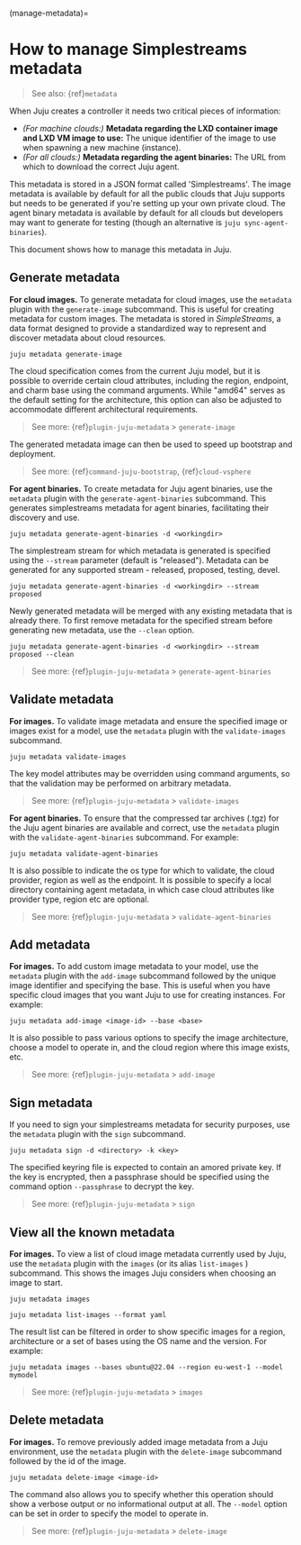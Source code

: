 (manage-metadata)=
# How to manage Simplestreams metadata
> See also: {ref}`metadata`
<!--
Using this to replace https://juju.is/docs/juju/cloud-image-metadata (https://discourse.charmhub.io/t/how-to-configure-machine-image-metadata-for-your-openstack-cloud/1137), because the recipe here is actually generic -- not specific to OpenStack.

Still, revisit that doc to see if there's anything else we'd like to bring here to make the story clearer.

Also consider this section in our Ref vsphere doc: https://discourse.charmhub.io/t/vmware-vsphere-and-juju/1099#heading--using-templates

-->

When Juju creates a controller it needs two critical pieces of information:

- *(For machine clouds:)* **Metadata regarding the LXD container image and LXD VM image to use:**  The unique identifier of the image to use when spawning a new machine (instance).
- *(For all clouds:)* **Metadata regarding the agent binaries:** The URL from which to download the correct Juju agent.


This metadata is stored in a JSON format called 'Simplestreams'. The image metadata is available by default for all the public clouds that Juju supports but needs to be generated if you're setting up your own private cloud. The agent binary metadata is available by default for all clouds but developers may want to generate for testing (though an alternative is `juju sync-agent-binaries`).

This document shows how to manage this metadata in Juju.

## Generate metadata

**For cloud images.** To generate metadata for cloud images, use the `metadata` plugin with the `generate-image` subcommand. This is useful for creating metadata for custom images. The metadata is stored in *SimpleStreams*, a data format designed to provide a standardized way to represent and discover metadata about cloud resources.
```text
juju metadata generate-image
```

The cloud specification comes from the current Juju model, but it is possible to override certain cloud attributes, including the region, endpoint, and charm base using the command arguments. While "amd64" serves as the default setting for the architecture, this option can also be adjusted to accommodate different architectural requirements.

> See more: {ref}`plugin-juju-metadata` > `generate-image`

The generated metadata image can then be used to speed up bootstrap and deployment.

> See more: {ref}`command-juju-bootstrap`, {ref}`cloud-vsphere`

**For agent binaries.** To create metadata for Juju agent binaries, use the `metadata` plugin with the `generate-agent-binaries` subcommand. This generates simplestreams metadata for agent binaries, facilitating their discovery and use.

```text
juju metadata generate-agent-binaries -d <workingdir>
```

The simplestream stream for which metadata is generated is specified using the `--stream`
parameter (default is "released"). Metadata can be generated for any supported
stream - released, proposed, testing, devel.

```text
juju metadata generate-agent-binaries -d <workingdir> --stream proposed
```

Newly generated metadata will be merged with any existing metadata that is already there. To first remove metadata for the specified stream before generating new metadata,
 use the `--clean` option.

```text
juju metadata generate-agent-binaries -d <workingdir> --stream proposed --clean
```

> See more: {ref}`plugin-juju-metadata` > `generate-agent-binaries`

## Validate metadata

**For images.** To validate image metadata and ensure the specified image or images exist for a model, use the `metadata` plugin with the `validate-images` subcommand.

```text
juju metadata validate-images
```

The key model attributes may be overridden using command arguments, so
that the validation may be performed on arbitrary metadata.

<!-- A key use case is to validate newly generated metadata prior to deployment to production. In this case, the metadata is placed in a local directory, a cloud provider type is specified (ec2, openstack etc), and the validation is performed for each supported region and base. -->

> See more: {ref}`plugin-juju-metadata` > `validate-images`

**For agent binaries.** To ensure that the compressed tar archives (.tgz) for the Juju agent binaries are available and correct, use the `metadata` plugin with the `validate-agent-binaries` subcommand. For example:

```text
juju metadata validate-agent-binaries
```

It is also possible to indicate the os type for which to validate, the cloud provider, region as well as the endpoint. It is possible to specify a local directory containing agent metadata, in which case cloud attributes like provider type, region etc are optional.

> See more: {ref}`plugin-juju-metadata` > `validate-agent-binaries`

## Add metadata

**For images.** To add custom image metadata to your model, use the `metadata` plugin with the `add-image` subcommand followed by the unique image identifier and specifying the base. This is useful when you have specific cloud images that you want Juju to use for creating instances. For example:

```text
juju metadata add-image <image-id> --base <base>
```
It is also possible to pass various options to specify the image architecture, choose a model to operate in, and the cloud region where this image exists, etc.

> See more: {ref}`plugin-juju-metadata` > `add-image`

## Sign metadata

If you need to sign your simplestreams metadata for security purposes, use the `metadata` plugin with the `sign` subcommand.

```text
juju metadata sign -d <directory> -k <key>
```

The specified keyring file is expected to contain an amored private key. If the key
is encrypted, then a passphrase should be specified using the command option `--passphrase` to decrypt the key.

> See more: {ref}`plugin-juju-metadata` > `sign`

## View all the known metadata

**For images.** To view a list of cloud image metadata currently used by Juju, use the `metadata` plugin with the `images` (or its alias `list-images` ) subcommand. This shows the images Juju considers when choosing an image to start.

```text
juju metadata images
```
```text
juju metadata list-images --format yaml
```

The result list can be filtered in order to show specific images for a region, architecture or a set of bases using the OS name and the version. For example:

```text
juju metadata images --bases ubuntu@22.04 --region eu-west-1 --model mymodel
```
> See more: {ref}`plugin-juju-metadata` > `images`

## Delete metadata

**For images.** To remove previously added image metadata from a Juju environment, use the `metadata` plugin with the `delete-image` subcommand followed by the id of the image.

```text
juju metadata delete-image <image-id>
```
The command also allows you to specify whether this operation should show a verbose output or no informational output at all. The `--model` option can be set in order to specify the model to operate in.

> See more: {ref}`plugin-juju-metadata` > `delete-image`
